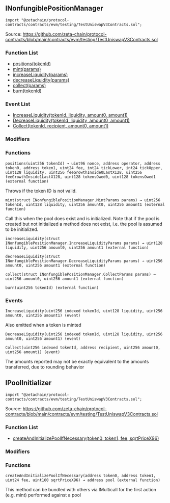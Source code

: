 ## INonfungiblePositionManager

```solidity
import "@zetachain/protocol-contracts/contracts/evm/testing/TestUniswapV3Contracts.sol";
```

Source: https://github.com/zeta-chain/protocol-contracts/blob/main/contracts/evm/testing/TestUniswapV3Contracts.sol

### Function List

* [positions(tokenId)](#INonfungiblePositionManager-positions-uint256-)
* [mint(params)](#INonfungiblePositionManager-mint-struct-INonfungiblePositionManager-MintParams-)
* [increaseLiquidity(params)](#INonfungiblePositionManager-increaseLiquidity-struct-INonfungiblePositionManager-IncreaseLiquidityParams-)
* [decreaseLiquidity(params)](#INonfungiblePositionManager-decreaseLiquidity-struct-INonfungiblePositionManager-DecreaseLiquidityParams-)
* [collect(params)](#INonfungiblePositionManager-collect-struct-INonfungiblePositionManager-CollectParams-)
* [burn(tokenId)](#INonfungiblePositionManager-burn-uint256-)

### Event List

* [IncreaseLiquidity(tokenId, liquidity, amount0, amount1)](#INonfungiblePositionManager-IncreaseLiquidity-uint256-uint128-uint256-uint256-)
* [DecreaseLiquidity(tokenId, liquidity, amount0, amount1)](#INonfungiblePositionManager-DecreaseLiquidity-uint256-uint128-uint256-uint256-)
* [Collect(tokenId, recipient, amount0, amount1)](#INonfungiblePositionManager-Collect-uint256-address-uint256-uint256-)

### Modifiers

### Functions

```
positions(uint256 tokenId) → uint96 nonce, address operator, address token0, address token1, uint24 fee, int24 tickLower, int24 tickUpper, uint128 liquidity, uint256 feeGrowthInside0LastX128, uint256 feeGrowthInside1LastX128, uint128 tokensOwed0, uint128 tokensOwed1 (external function)
```

<a name="INonfungiblePositionManager-positions-uint256-"></a>

Throws if the token ID is not valid.

```
mint(struct INonfungiblePositionManager.MintParams params) → uint256 tokenId, uint128 liquidity, uint256 amount0, uint256 amount1 (external function)
```

<a name="INonfungiblePositionManager-mint-struct-INonfungiblePositionManager-MintParams-"></a>

Call this when the pool does exist and is initialized. Note that if the pool is created but not initialized
a method does not exist, i.e. the pool is assumed to be initialized.

```
increaseLiquidity(struct INonfungiblePositionManager.IncreaseLiquidityParams params) → uint128 liquidity, uint256 amount0, uint256 amount1 (external function)
```

<a name="INonfungiblePositionManager-increaseLiquidity-struct-INonfungiblePositionManager-IncreaseLiquidityParams-"></a>

```
decreaseLiquidity(struct INonfungiblePositionManager.DecreaseLiquidityParams params) → uint256 amount0, uint256 amount1 (external function)
```

<a name="INonfungiblePositionManager-decreaseLiquidity-struct-INonfungiblePositionManager-DecreaseLiquidityParams-"></a>

```
collect(struct INonfungiblePositionManager.CollectParams params) → uint256 amount0, uint256 amount1 (external function)
```

<a name="INonfungiblePositionManager-collect-struct-INonfungiblePositionManager-CollectParams-"></a>

```
burn(uint256 tokenId) (external function)
```

<a name="INonfungiblePositionManager-burn-uint256-"></a>

### Events

```
IncreaseLiquidity(uint256 indexed tokenId, uint128 liquidity, uint256 amount0, uint256 amount1) (event)
```

<a name="INonfungiblePositionManager-IncreaseLiquidity-uint256-uint128-uint256-uint256-"></a>

Also emitted when a token is minted

```
DecreaseLiquidity(uint256 indexed tokenId, uint128 liquidity, uint256 amount0, uint256 amount1) (event)
```

<a name="INonfungiblePositionManager-DecreaseLiquidity-uint256-uint128-uint256-uint256-"></a>

```
Collect(uint256 indexed tokenId, address recipient, uint256 amount0, uint256 amount1) (event)
```

<a name="INonfungiblePositionManager-Collect-uint256-address-uint256-uint256-"></a>

The amounts reported may not be exactly equivalent to the amounts transferred, due to rounding behavior

## IPoolInitializer

```solidity
import "@zetachain/protocol-contracts/contracts/evm/testing/TestUniswapV3Contracts.sol";
```

Source: https://github.com/zeta-chain/protocol-contracts/blob/main/contracts/evm/testing/TestUniswapV3Contracts.sol

### Function List

* [createAndInitializePoolIfNecessary(token0, token1, fee, sqrtPriceX96)](#IPoolInitializer-createAndInitializePoolIfNecessary-address-address-uint24-uint160-)

### Modifiers

### Functions

```
createAndInitializePoolIfNecessary(address token0, address token1, uint24 fee, uint160 sqrtPriceX96) → address pool (external function)
```

<a name="IPoolInitializer-createAndInitializePoolIfNecessary-address-address-uint24-uint160-"></a>

This method can be bundled with others via IMulticall for the first action (e.g. mint) performed against a pool

